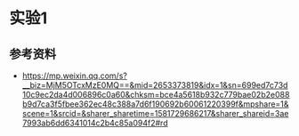 # 实验1

## 参考资料
 - https://mp.weixin.qq.com/s?__biz=MjM5OTcxMzE0MQ==&mid=2653373819&idx=1&sn=699ed7c73d10c9ec2da4d006896c0a60&chksm=bce4a5618b932c779bae02b2e088b9d7ca3f5fbee362ec48c388a7d6f190692b60061220399f&mpshare=1&scene=1&srcid=&sharer_sharetime=1581729686217&sharer_shareid=3ae7993ab6dd6341014c2b4c85a094f2#rd